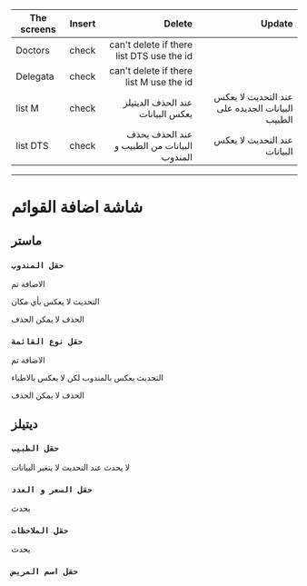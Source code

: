 | The screens | Insert |                                      Delete |                                          Update |
| ----------- | :----: | ------------------------------------------: | ----------------------------------------------: |
| Doctors     | check  |   can't delete if there list DTS use the id |                                                 |
| Delegata    | check  |     can't delete if there list M use the id |                                                 |
| list M      | check  |            عند الحذف الديتيلز يعكس البيانات | عند التحديث لا يعكس البيانات الجديده على الطبيب |
| list DTS    | check  | عند الحذف يحذف البيانات من الطبيب و المندوب |                    عند التحديث لا يعكس البيانات |

---

# شاشة اضافة القوائم

## ماستر

### `حقل المندوب`

الاضافة تم

التحديث لا يعكس بأي مكان

الحذف لا يمكن الحذف

### `حقل نوع القائمة`

الاضافة تم

التحديث يعكس بالمندوب لكن لا يعكس
بالاطباء

الحذف لا يمكن الحذف

## ديتيلز

### `حقل الطبيب`

لا يحدث
عند التحديث لا يتغير البيانات

### `حقل السعر و العدد`

يحدث

### `حقل الملاحظات`

يحدث

### `حقل اسم المريض`
